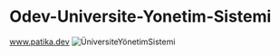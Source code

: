 # Odev-Universite-Yonetim-Sistemi
www.patika.dev
![ÜniversiteYönetimSistemi](https://user-images.githubusercontent.com/107080904/202032278-ade1cd90-2187-4211-9745-bbe16bc975b3.jpg)
